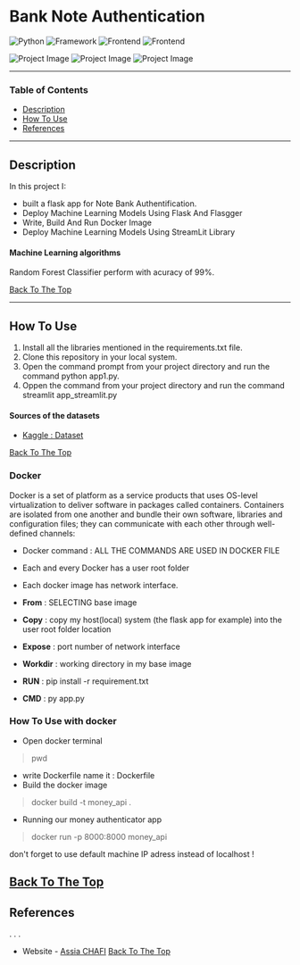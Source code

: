# Bank Note Authentication
![Python](https://img.shields.io/badge/Python-3.8-blueviolet)
![Framework](https://img.shields.io/badge/Framework-Flask-red)
![Frontend](https://img.shields.io/badge/Flasgger-Swagger-green)
![Frontend](https://img.shields.io/badge/Streamlit-green)


![Project Image](asstes/flask_app_swagger_front1.PNG)
![Project Image](asstes/flask_app_swagger_front2.PNG)
![Project Image](asstes/streamlit_app.PNG)


---

### Table of Contents

- [Description](#description)
- [How To Use](#how-to-use)
- [References](#references)


---

## Description
In this project I:

-   built a flask app for Note Bank Authentification.
-   Deploy Machine Learning Models Using Flask And Flasgger
-   Write, Build And Run Docker Image
-   Deploy Machine Learning Models Using StreamLit Library

#### Machine Learning algorithms
Random Forest Classifier perform with acuracy of 99%.

[Back To The Top](#Bank-Note-Authentication)

---

## How To Use

1. Install all the libraries mentioned in the requirements.txt file.
2. Clone this repository in your local system.
3. Open the command prompt from your project directory and run the command python app1.py.
4. Oppen the command from your project directory and run the command streamlit app_streamlit.py

#### Sources of the datasets
- [Kaggle :  Dataset](https://www.kaggle.com/ritesaluja/bank-note-authentication-uci-data)

[Back To The Top](#Bank-Note-Authentication)


### Docker
Docker is a set of platform as a service products that uses OS-level virtualization to deliver software in packages called containers. Containers are isolated from one another and bundle their own software, libraries and configuration files; they can communicate with each other through well-defined channels:

- Docker command :  ALL THE COMMANDS ARE USED IN DOCKER FILE
- Each and every Docker has a user root folder
- Each docker image has network interface.

- **From** : SELECTING base image
- **Copy** : copy my host(local) system (the flask app for example) into the user root folder location
- **Expose** : port number of network interface
- **Workdir** : working directory in my base image
- **RUN** : pip install -r requirement.txt
- **CMD** : py app.py

### How To Use with docker 
- Open docker terminal <br/>
> pwd <br/>
- write Dockerfile name it : Dockerfile <br/>
- Build the docker image <br/>
> docker build -t money_api . <br/>
- Running our money authenticator app <br/>
> docker run -p 8000:8000 money_api <br/>

don't forget to use default machine IP adress instead of localhost ! <br/>

[Back To The Top](#Bank-Note-Authentication)
---

## References
.
.
.


- Website - [Assia CHAFI](https://achafi.github.io/myportfolio/)
[Back To The Top](#Movie-Recommender-System-and-Reviews-Sentiment-Analysis)